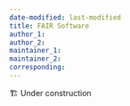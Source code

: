 ```yaml
---
date-modified: last-modified
title: FAIR Software
author_1: 
author_2: 
maintainer_1:
maintainer_2:
corresponding:
---
```


🏗️ Under construction